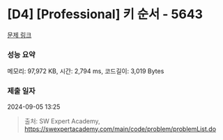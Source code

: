 # [D4] [Professional] 키 순서 - 5643 

[문제 링크](https://swexpertacademy.com/main/code/problem/problemDetail.do?contestProbId=AWXQsLWKd5cDFAUo) 

### 성능 요약

메모리: 97,972 KB, 시간: 2,794 ms, 코드길이: 3,019 Bytes

### 제출 일자

2024-09-05 13:25



> 출처: SW Expert Academy, https://swexpertacademy.com/main/code/problem/problemList.do